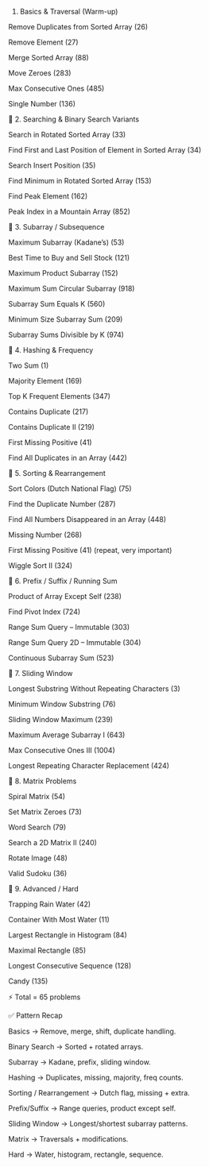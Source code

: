 1. Basics & Traversal (Warm-up)

Remove Duplicates from Sorted Array (26)

Remove Element (27)

Merge Sorted Array (88)

Move Zeroes (283)

Max Consecutive Ones (485)

Single Number (136)

🔹 2. Searching & Binary Search Variants

Search in Rotated Sorted Array (33)

Find First and Last Position of Element in Sorted Array (34)

Search Insert Position (35)

Find Minimum in Rotated Sorted Array (153)

Find Peak Element (162)

Peak Index in a Mountain Array (852)

🔹 3. Subarray / Subsequence

Maximum Subarray (Kadane’s) (53)

Best Time to Buy and Sell Stock (121)

Maximum Product Subarray (152)

Maximum Sum Circular Subarray (918)

Subarray Sum Equals K (560)

Minimum Size Subarray Sum (209)

Subarray Sums Divisible by K (974)

🔹 4. Hashing & Frequency

Two Sum (1)

Majority Element (169)

Top K Frequent Elements (347)

Contains Duplicate (217)

Contains Duplicate II (219)

First Missing Positive (41)

Find All Duplicates in an Array (442)

🔹 5. Sorting & Rearrangement

Sort Colors (Dutch National Flag) (75)

Find the Duplicate Number (287)

Find All Numbers Disappeared in an Array (448)

Missing Number (268)

First Missing Positive (41) (repeat, very important)

Wiggle Sort II (324)

🔹 6. Prefix / Suffix / Running Sum

Product of Array Except Self (238)

Find Pivot Index (724)

Range Sum Query – Immutable (303)

Range Sum Query 2D – Immutable (304)

Continuous Subarray Sum (523)

🔹 7. Sliding Window

Longest Substring Without Repeating Characters (3)

Minimum Window Substring (76)

Sliding Window Maximum (239)

Maximum Average Subarray I (643)

Max Consecutive Ones III (1004)

Longest Repeating Character Replacement (424)

🔹 8. Matrix Problems

Spiral Matrix (54)

Set Matrix Zeroes (73)

Word Search (79)

Search a 2D Matrix II (240)

Rotate Image (48)

Valid Sudoku (36)

🔹 9. Advanced / Hard

Trapping Rain Water (42)

Container With Most Water (11)

Largest Rectangle in Histogram (84)

Maximal Rectangle (85)

Longest Consecutive Sequence (128)

Candy (135)

⚡ Total = 65 problems

✅ Pattern Recap

Basics → Remove, merge, shift, duplicate handling.

Binary Search → Sorted + rotated arrays.

Subarray → Kadane, prefix, sliding window.

Hashing → Duplicates, missing, majority, freq counts.

Sorting / Rearrangement → Dutch flag, missing + extra.

Prefix/Suffix → Range queries, product except self.

Sliding Window → Longest/shortest subarray patterns.

Matrix → Traversals + modifications.

Hard → Water, histogram, rectangle, sequence.
